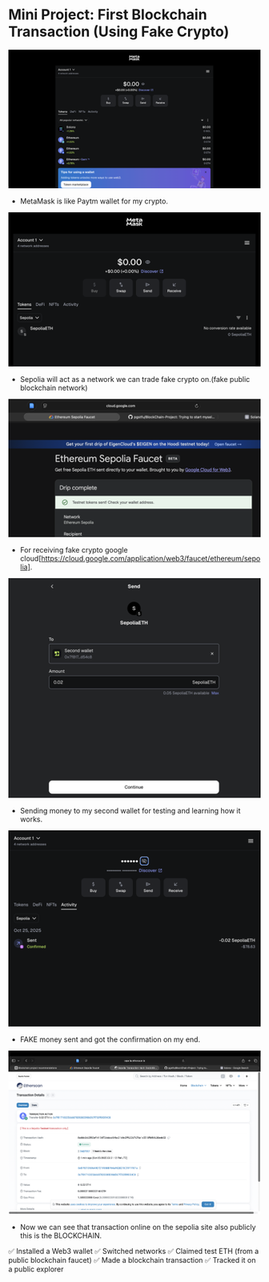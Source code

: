 # Mini Project: First Blockchain Transaction (Using Fake Crypto)

![alt text](image.png)
- MetaMask is like Paytm wallet for my crypto.

![alt text](image-1.png)
- Sepolia will act as a network we can trade fake crypto on.(fake public blockchain network)

![alt text](image-2.png)
- For receiving fake crypto google cloud[https://cloud.google.com/application/web3/faucet/ethereum/sepolia].

![alt text](image-3.png)
- Sending money to my second wallet for testing and learning how it works.

![alt text](image-4.png)
- FAKE money sent and got the confirmation on my end.

![alt text](image-5.png)
- Now we can see that transaction online on the sepolia site also publicly this is the BLOCKCHAIN.

✅ Installed a Web3 wallet
✅ Switched networks
✅ Claimed test ETH (from a public blockchain faucet)
✅ Made a blockchain transaction
✅ Tracked it on a public explorer